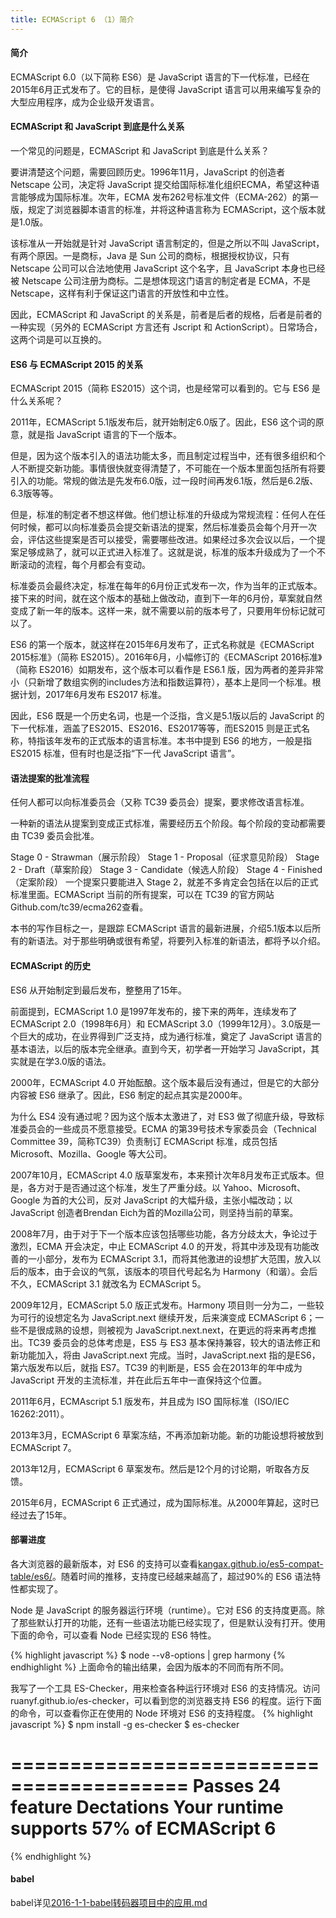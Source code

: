 ```yaml
---
title: ECMAScript 6 （1）简介
---
```


#### 简介

ECMAScript 6.0（以下简称 ES6）是 JavaScript 语言的下一代标准，已经在2015年6月正式发布了。它的目标，是使得 JavaScript 语言可以用来编写复杂的大型应用程序，成为企业级开发语言。

#### ECMAScript 和 JavaScript 到底是什么关系

一个常见的问题是，ECMAScript 和 JavaScript 到底是什么关系？

要讲清楚这个问题，需要回顾历史。1996年11月，JavaScript 的创造者 Netscape 公司，决定将 JavaScript 提交给国际标准化组织ECMA，希望这种语言能够成为国际标准。次年，ECMA 发布262号标准文件（ECMA-262）的第一版，规定了浏览器脚本语言的标准，并将这种语言称为 ECMAScript，这个版本就是1.0版。

该标准从一开始就是针对 JavaScript 语言制定的，但是之所以不叫 JavaScript，有两个原因。一是商标，Java 是 Sun 公司的商标，根据授权协议，只有 Netscape 公司可以合法地使用 JavaScript 这个名字，且 JavaScript 本身也已经被 Netscape 公司注册为商标。二是想体现这门语言的制定者是 ECMA，不是 Netscape，这样有利于保证这门语言的开放性和中立性。

因此，ECMAScript 和 JavaScript 的关系是，前者是后者的规格，后者是前者的一种实现（另外的 ECMAScript 方言还有 Jscript 和 ActionScript）。日常场合，这两个词是可以互换的。

#### ES6 与 ECMAScript 2015 的关系

ECMAScript 2015（简称 ES2015）这个词，也是经常可以看到的。它与 ES6 是什么关系呢？

2011年，ECMAScript 5.1版发布后，就开始制定6.0版了。因此，ES6 这个词的原意，就是指 JavaScript 语言的下一个版本。

但是，因为这个版本引入的语法功能太多，而且制定过程当中，还有很多组织和个人不断提交新功能。事情很快就变得清楚了，不可能在一个版本里面包括所有将要引入的功能。常规的做法是先发布6.0版，过一段时间再发6.1版，然后是6.2版、6.3版等等。

但是，标准的制定者不想这样做。他们想让标准的升级成为常规流程：任何人在任何时候，都可以向标准委员会提交新语法的提案，然后标准委员会每个月开一次会，评估这些提案是否可以接受，需要哪些改进。如果经过多次会议以后，一个提案足够成熟了，就可以正式进入标准了。这就是说，标准的版本升级成为了一个不断滚动的流程，每个月都会有变动。

标准委员会最终决定，标准在每年的6月份正式发布一次，作为当年的正式版本。接下来的时间，就在这个版本的基础上做改动，直到下一年的6月份，草案就自然变成了新一年的版本。这样一来，就不需要以前的版本号了，只要用年份标记就可以了。

ES6 的第一个版本，就这样在2015年6月发布了，正式名称就是《ECMAScript 2015标准》（简称 ES2015）。2016年6月，小幅修订的《ECMAScript 2016标准》（简称 ES2016）如期发布，这个版本可以看作是 ES6.1 版，因为两者的差异非常小（只新增了数组实例的includes方法和指数运算符），基本上是同一个标准。根据计划，2017年6月发布 ES2017 标准。

因此，ES6 既是一个历史名词，也是一个泛指，含义是5.1版以后的 JavaScript 的下一代标准，涵盖了ES2015、ES2016、ES2017等等，而ES2015 则是正式名称，特指该年发布的正式版本的语言标准。本书中提到 ES6 的地方，一般是指 ES2015 标准，但有时也是泛指“下一代 JavaScript 语言”。

#### 语法提案的批准流程
任何人都可以向标准委员会（又称 TC39 委员会）提案，要求修改语言标准。

一种新的语法从提案到变成正式标准，需要经历五个阶段。每个阶段的变动都需要由 TC39 委员会批准。

Stage 0 - Strawman（展示阶段）
Stage 1 - Proposal（征求意见阶段）
Stage 2 - Draft（草案阶段）
Stage 3 - Candidate（候选人阶段）
Stage 4 - Finished（定案阶段）
一个提案只要能进入 Stage 2，就差不多肯定会包括在以后的正式标准里面。ECMAScript 当前的所有提案，可以在 TC39 的官方网站Github.com/tc39/ecma262查看。

本书的写作目标之一，是跟踪 ECMAScript 语言的最新进展，介绍5.1版本以后所有的新语法。对于那些明确或很有希望，将要列入标准的新语法，都将予以介绍。

#### ECMAScript 的历史
ES6 从开始制定到最后发布，整整用了15年。

前面提到，ECMAScript 1.0 是1997年发布的，接下来的两年，连续发布了 ECMAScript 2.0（1998年6月）和 ECMAScript 3.0（1999年12月）。3.0版是一个巨大的成功，在业界得到广泛支持，成为通行标准，奠定了 JavaScript 语言的基本语法，以后的版本完全继承。直到今天，初学者一开始学习 JavaScript，其实就是在学3.0版的语法。

2000年，ECMAScript 4.0 开始酝酿。这个版本最后没有通过，但是它的大部分内容被 ES6 继承了。因此，ES6 制定的起点其实是2000年。

为什么 ES4 没有通过呢？因为这个版本太激进了，对 ES3 做了彻底升级，导致标准委员会的一些成员不愿意接受。ECMA 的第39号技术专家委员会（Technical Committee 39，简称TC39）负责制订 ECMAScript 标准，成员包括 Microsoft、Mozilla、Google 等大公司。

2007年10月，ECMAScript 4.0 版草案发布，本来预计次年8月发布正式版本。但是，各方对于是否通过这个标准，发生了严重分歧。以 Yahoo、Microsoft、Google 为首的大公司，反对 JavaScript 的大幅升级，主张小幅改动；以 JavaScript 创造者Brendan Eich为首的Mozilla公司，则坚持当前的草案。

2008年7月，由于对于下一个版本应该包括哪些功能，各方分歧太大，争论过于激烈，ECMA 开会决定，中止 ECMAScript 4.0 的开发，将其中涉及现有功能改善的一小部分，发布为 ECMAScript 3.1，而将其他激进的设想扩大范围，放入以后的版本，由于会议的气氛，该版本的项目代号起名为 Harmony（和谐）。会后不久，ECMAScript 3.1 就改名为 ECMAScript 5。

2009年12月，ECMAScript 5.0 版正式发布。Harmony 项目则一分为二，一些较为可行的设想定名为 JavaScript.next 继续开发，后来演变成 ECMAScript 6；一些不是很成熟的设想，则被视为 JavaScript.next.next，在更远的将来再考虑推出。TC39 委员会的总体考虑是，ES5 与 ES3 基本保持兼容，较大的语法修正和新功能加入，将由 JavaScript.next 完成。当时，JavaScript.next 指的是ES6，第六版发布以后，就指 ES7。TC39 的判断是，ES5 会在2013年的年中成为 JavaScript 开发的主流标准，并在此后五年中一直保持这个位置。

2011年6月，ECMAscript 5.1 版发布，并且成为 ISO 国际标准（ISO/IEC 16262:2011）。

2013年3月，ECMAScript 6 草案冻结，不再添加新功能。新的功能设想将被放到 ECMAScript 7。

2013年12月，ECMAScript 6 草案发布。然后是12个月的讨论期，听取各方反馈。

2015年6月，ECMAScript 6 正式通过，成为国际标准。从2000年算起，这时已经过去了15年。


#### 部署进度
各大浏览器的最新版本，对 ES6 的支持可以查看[kangax.github.io/es5-compat-table/es6/](https:kangax.github.io/es5-compat-table/es6/)。随着时间的推移，支持度已经越来越高了，超过90%的 ES6 语法特性都实现了。

Node 是 JavaScript 的服务器运行环境（runtime）。它对 ES6 的支持度更高。除了那些默认打开的功能，还有一些语法功能已经实现了，但是默认没有打开。使用下面的命令，可以查看 Node 已经实现的 ES6 特性。

{% highlight javascript %}
$ node --v8-options | grep harmony
{% endhighlight %}
上面命令的输出结果，会因为版本的不同而有所不同。

我写了一个工具 ES-Checker，用来检查各种运行环境对 ES6 的支持情况。访问ruanyf.github.io/es-checker，可以看到您的浏览器支持 ES6 的程度。运行下面的命令，可以查看你正在使用的 Node 环境对 ES6 的支持程度。
{% highlight javascript %}
$ npm install -g es-checker
$ es-checker

=========================================
Passes 24 feature Dectations
Your runtime supports 57% of ECMAScript 6
=========================================
{% endhighlight %}

#### babel
babel详见[2016-1-1-babel转码器项目中的应用.md](https://gitxiangzhang.github.io/xiangzhang.github.io/2016/01/01/babel%E8%BD%AC%E7%A0%81%E5%99%A8%E9%A1%B9%E7%9B%AE%E4%B8%AD%E7%9A%84%E5%BA%94%E7%94%A8.html)



